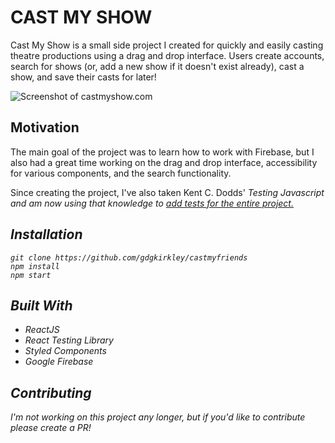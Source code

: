 # CAST MY SHOW

Cast My Show is a small side project I created for quickly and easily casting theatre productions using a drag and drop interface. Users create accounts, search for shows (or, add a new show if it doesn't exist already), cast a show, and save their casts for later!

![Screenshot of castmyshow.com](./public/screenshot.gif)

## Motivation

The main goal of the project was to learn how to work with Firebase, but I also had a great time working on the drag and drop interface, accessibility for various components, and the search functionality.

Since creating the project, I've also taken Kent C. Dodds' <i>Testing Javascript<i> and am now using that knowledge to [add tests for the entire project.](./src/__tests__)

## Installation

```
git clone https://github.com/gdgkirkley/castmyfriends
npm install
npm start
```

## Built With

- ReactJS
- React Testing Library
- Styled Components
- Google Firebase

## Contributing

I'm not working on this project any longer, but if you'd like to contribute please create a PR!
